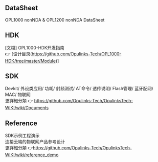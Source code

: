 ## DataSheet  
 OPL1000 nonNDA & OPL1200 nonNDA DataSheet
## HDK
[文檔] OPL1000-HDK开发指南  
 :point_right: [设计目录(https://github.com/Opulinks-Tech/OPL1000-HDK/tree/master/Module)]  

## SDK  
Devkit/ 外设类应用/ 功耗/ 射频测试/ AT命令/ 透传说明/  Flash管理/ 蓝牙配网/ MAC/ 物联网  
更詳細分類 :point_right: https://github.com/Opulinks-Tech/OpulinksTech-WIKI/wiki/Documents  

## Reference
SDK示例工程演示  
连接云端的物联网产品参考设计  
更詳細分類 :point_right:https://github.com/Opulinks-Tech/OpulinksTech-WIKI/wiki/reference_demo
